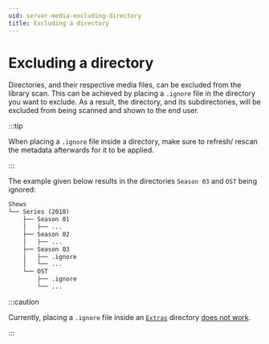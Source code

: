 ```yaml
---
uid: server-media-excluding-directory
title: Excluding a directory
---
```


# Excluding a directory

Directories, and their respective media files, can be excluded from the library scan. This can be achieved by placing a `.ignore` file in the directory you want to exclude. As a result, the directory, and its subdirectories, will be excluded from being scanned and shown to the end user.

:::tip

When placing a `.ignore` file inside a directory, make sure to refresh/ rescan the metadata afterwards for it to be applied.

:::

The example given below results in the directories `Season 03` and `OST` being ignored:

```txt
Shows
└── Series (2010)
    ├── Season 01
    │   ├── ...
    ├── Season 02
    │   ├── ...
    ├── Season 03
    │   ├── .ignore
    │   └── ...
    └── OST
        ├── .ignore
        └── ...
```

:::caution

Currently, placing a `.ignore` file inside an [`Extras`](/docs/general/server/media/shows#extras-folders) directory [does not work](https://github.com/jellyfin/jellyfin/issues/9571).

:::
